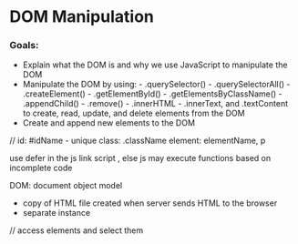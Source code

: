 # DOM Manipulation

### Goals:

- Explain what the DOM is and why we use JavaScript to manipulate the DOM
- Manipulate the DOM by using: - .querySelector() - .querySelectorAll() - .createElement() - .getElementById() - .getElementsByClassName() - .appendChild() - .remove() - .innerHTML - .innerText, and .textContent
  to create, read, update, and delete elements from the DOM
- Create and append new elements to the DOM


// id: #idName - unique
class: .className 
element: elementName, p 

use defer in the js link script , else js may execute functions based on incomplete code

DOM: document object model
- copy of HTML file created when server sends HTML to the browser
- separate instance

// access elements and select them

